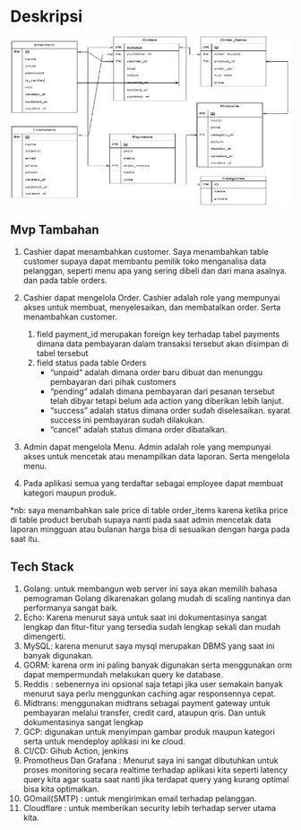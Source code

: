 <div>
<h1>Deskripsi</h1>
<div align="center"><img src="./erdt.png" height="300" width="500"></div>

<h2>Mvp Tambahan</h2>

1. Cashier dapat menambahkan customer.
   Saya menambahkan table customer supaya dapat membantu pemilik toko menganalisa data pelanggan, seperti menu apa yang sering dibeli dan dari mana asalnya. dan pada table orders.

2. Cashier dapat mengelola Order.
   Cashier adalah role yang mempunyai akses untuk membuat, menyelesaikan, dan membatalkan order. Serta menambahkan customer.

    1. field payment_id merupakan foreign key terhadap tabel payments dimana data pembayaran dalam transaksi tersebut akan disimpan di tabel tersebut
    2. field status pada table Orders
        - “unpaid“ adalah dimana order baru dibuat dan menunggu pembayaran dari pihak customers
        - “pending“ adalah dimana pembayaran dari pesanan tersebut telah dibyar tetapi belum ada action yang diberikan lebih lanjut.
        - “success” adalah status dimana order sudah diselesaikan. syarat success ini pembayaran sudah dilakukan.
        - “cancel” adalah status dimana order dibatalkan.

3. Admin dapat mengelola Menu.
   Admin adalah role yang mempunyai akses untuk mencetak atau menampilkan data laporan. Serta mengelola menu.

4. Pada aplikasi semua yang terdaftar sebagai employee dapat membuat kategori maupun produk.

\*nb: saya menambahkan sale price di table order_items karena ketika price di table product berubah supaya nanti pada saat admin mencetak data laporan mingguan atau bulanan harga bisa di sesuaikan dengan harga pada saat itu.

<h2>Tech Stack</h2>

1. Golang: untuk membangun web server ini saya akan memilih bahasa pemograman Golang dikarenakan golang mudah di scaling nantinya dan performanya sangat baik.
2. Echo: Karena menurut saya untuk saat ini dokumentasinya sangat lengkap dan fitur-fitur yang tersedia sudah lengkap sekali dan mudah dimengerti.
3. MySQL: karena menurut saya mysql merupakan DBMS yang saat ini banyak digunakan.
4. GORM: karena orm ini paling banyak digunakan serta menggunakan orm dapat mempermundah melakukan query ke database.
5. Reddis : sebenernya ini opsional saja tetapi jika user semakain banyak menurut saya perlu menggunkan caching agar responsennya cepat.
5. Midtrans: menggunakan midtrans sebagai payment gateway untuk pembayaran melalui transfer, credit card, ataupun qris. Dan untuk dokumentasinya sangat lengkap
6. GCP: digunakan untuk menyimpan gambar produk maupun kategori serta untuk mendeploy aplikasi ini ke cloud.
7. CI/CD: Gihub Action, jenkins
8. Promotheus Dan Grafana :  Menurut saya ini sangat dibutuhkan untuk proses monitoring secara realtime terhadap aplikasi kita seperti latency query kita agar suata saat nanti jika terdapat query yang kurang optimal bisa kita optimalkan.
9. GOmail(SMTP) :  untuk mengirimkan email terhadap pelanggan.
10. Cloudflare : untuk memberikan security lebih terhadap server utama kita. 
</div>